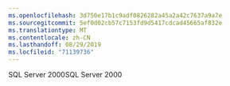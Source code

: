 ```yaml
---
ms.openlocfilehash: 3d750e17b1c9adf0826282a45a2a42c7637a9a7e
ms.sourcegitcommit: 5ef0d02cb57c7153fd9d5417cdcad45665af832e
ms.translationtype: MT
ms.contentlocale: zh-CN
ms.lasthandoff: 08/29/2019
ms.locfileid: "71139736"
---
```

<span data-ttu-id="c2d1b-101">SQL Server 2000</span><span class="sxs-lookup"><span data-stu-id="c2d1b-101">SQL Server 2000</span></span>